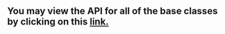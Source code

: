 ## You may view the API for all of the base classes by clicking on this [link.](http://htmlpreview.github.com/?https://github.com/MrYsLab/python_banyan/blob/master/html/python_banyan/index.html)